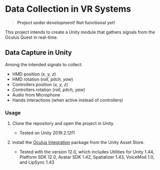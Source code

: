 # Data Collection in VR Systems

> **Project under development! Not functional yet!**

This project intends to create a Unity module that gathers signals from the Oculus Quest in real-time.

## Data Capture in Unity

Among the intended signals to collect:
- HMD position (*x, y, z*)
- HMD rotation (*roll, pitch, yaw*)
- Controllers position (*x, y, z*)
- Controllers rotation (*roll, pitch, yaw*)
- Audio from Microphone 
- Hands interactions (when active instead of controllers)

### Usage

1. Clone the repository and open the project in Unity.
	- Tested on Unity 2019.2.12f1
	
2. Install the [Oculus Integration](https://assetstore.unity.com/packages/tools/integration/oculus-integration-82022) package from the Unity Asset Store.
	- Tested with the version 12.0, which includes Utilities for Unity 1.44, Platform SDK 12.0, Avatar SDK 1.42, Spatializer 1.43, VoiceMod 1.0, and LipSync 1.43
